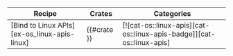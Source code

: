 | Recipe | Crates | Categories |
|--------|--------|------------|
| [Bind to Linux APIs][ex-os_linux-apis-linux] | {{#crate }} | [![cat-os::linux-apis][cat-os::linux-apis-badge]][cat-os::linux-apis] |

<div class="hidden">
</div>
